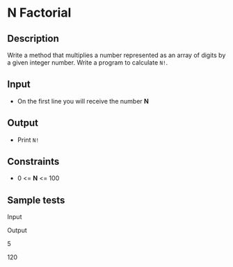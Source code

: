 # N Factorial

## Description

Write a method that multiplies a number represented as an array of digits by a given integer number. Write a program to calculate  `N!`.

## Input

-   On the first line you will receive the number  **N**

## Output

-   Print  `N!`

## Constraints

-   0 <=  **N**  <= 100

## Sample tests

Input

Output

5

120